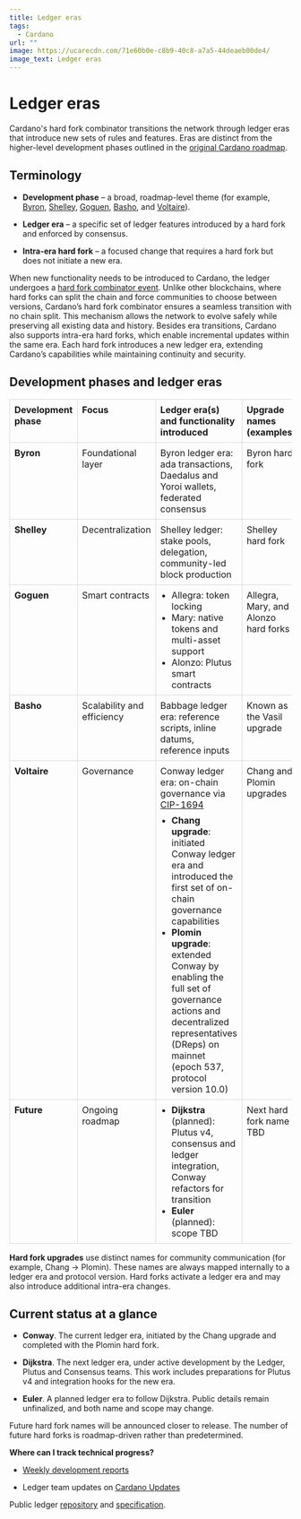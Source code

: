 ```yaml
---
title: Ledger eras
tags:
  - Cardano
url: ""
image: https://ucarecdn.com/71e60b0e-c8b9-40c8-a7a5-44deaeb00de4/
image_text: Ledger eras
---
```


# Ledger eras

Cardano's hard fork combinator transitions the network through ledger eras that introduce new sets of rules and features. Eras are distinct from the higher-level development phases outlined in the [original Cardano roadmap](https://roadmap.cardano.org/en/).

## Terminology

*   **Development phase** – a broad, roadmap-level theme (for example, [Byron](https://www.essentialcardano.io/glossary/byron-ce8e5b4a), [Shelley](https://www.essentialcardano.io/glossary/shelley-a775613f), [Goguen](https://www.essentialcardano.io/glossary/goguen-a3b9fd2), [Basho](https://www.essentialcardano.io/glossary/basho-b7431a8), and [Voltaire](https://www.essentialcardano.io/glossary/voltaire-b74a08c8)).
    
*   **Ledger era** – a specific set of ledger features introduced by a hard fork and enforced by consensus.
    
*   **Intra-era hard fork** – a focused change that requires a hard fork but does not initiate a new era.
    

When new functionality needs to be introduced to Cardano, the ledger undergoes a [hard fork combinator event](https://iohk.io/en/blog/posts/2020/05/07/combinator-makes-easy-work-of-shelley-hard-fork/). Unlike other blockchains, where hard forks can split the chain and force communities to choose between versions, Cardano’s hard fork combinator ensures a seamless transition with no chain split. This mechanism allows the network to evolve safely while preserving all existing data and history. Besides era transitions, Cardano also supports intra-era hard forks, which enable incremental updates within the same era. Each hard fork introduces a new ledger era, extending Cardano’s capabilities while maintaining continuity and security.

## Development phases and ledger eras

<table style="border-collapse:collapse; width:100%;">
  <thead>
    <tr>
      <th style="border:1px solid #d9d9d9; padding:8px; text-align:left; vertical-align:top;">Development phase</th>
      <th style="border:1px solid #d9d9d9; padding:8px; text-align:left; vertical-align:top;">Focus</th>
      <th style="border:1px solid #d9d9d9; padding:8px; text-align:left; vertical-align:top;">Ledger era(s) and functionality introduced</th>
      <th style="border:1px solid #d9d9d9; padding:8px; text-align:left; vertical-align:top;">Upgrade names (examples)</th>
    </tr>
  </thead>
  <tbody>
    <tr>
      <td style="border:1px solid #d9d9d9; padding:8px; vertical-align:top;"><b>Byron</b></td>
      <td style="border:1px solid #d9d9d9; padding:8px; vertical-align:top;">Foundational layer</td>
      <td style="border:1px solid #d9d9d9; padding:8px; vertical-align:top;">Byron ledger era: ada transactions, Daedalus and Yoroi wallets, federated consensus</td>
      <td style="border:1px solid #d9d9d9; padding:8px; vertical-align:top;">Byron hard fork</td>
    </tr>
    <tr>
      <td style="border:1px solid #d9d9d9; padding:8px; vertical-align:top;"><b>Shelley</b></td>
      <td style="border:1px solid #d9d9d9; padding:8px; vertical-align:top;">Decentralization</td>
      <td style="border:1px solid #d9d9d9; padding:8px; vertical-align:top;">Shelley ledger: stake pools, delegation, community-led block production</td>
      <td style="border:1px solid #d9d9d9; padding:8px; vertical-align:top;">Shelley hard fork</td>
    </tr>
    <tr>
      <td style="border:1px solid #d9d9d9; padding:8px; vertical-align:top;"><b>Goguen</b></td>
      <td style="border:1px solid #d9d9d9; padding:8px; vertical-align:top;">Smart contracts</td>
      <td style="border:1px solid #d9d9d9; padding:8px; vertical-align:top;">
        <ul style="margin:0 0 0 1.25em; padding:0;">
          <li>Allegra: token locking</li>
          <li>Mary: native tokens and multi-asset support</li>
          <li>Alonzo: Plutus smart contracts</li>
        </ul>
      </td>
      <td style="border:1px solid #d9d9d9; padding:8px; vertical-align:top;">Allegra, Mary, and Alonzo hard forks</td>
    </tr>
    <tr>
      <td style="border:1px solid #d9d9d9; padding:8px; vertical-align:top;"><b>Basho</b></td>
      <td style="border:1px solid #d9d9d9; padding:8px; vertical-align:top;">Scalability and efficiency</td>
      <td style="border:1px solid #d9d9d9; padding:8px; vertical-align:top;">Babbage ledger era: reference scripts, inline datums, reference inputs</td>
      <td style="border:1px solid #d9d9d9; padding:8px; vertical-align:top;">Known as the Vasil upgrade</td>
    </tr>
    <tr>
      <td style="border:1px solid #d9d9d9; padding:8px; vertical-align:top;"><b>Voltaire</b></td>
      <td style="border:1px solid #d9d9d9; padding:8px; vertical-align:top;">Governance</td>
      <td style="border:1px solid #d9d9d9; padding:8px; vertical-align:top;">
        Conway ledger era: on-chain governance via
        <a href="https://cips.cardano.org/cips/cip1694">CIP-1694</a>
        <ul style="margin:0.5em 0 0 1.25em; padding:0;">
          <li><b>Chang upgrade</b>: initiated Conway ledger era and introduced the first set of on-chain governance capabilities</li>
          <li><b>Plomin upgrade</b>: extended Conway by enabling the full set of governance actions and decentralized representatives (DReps) on mainnet (epoch 537, protocol version 10.0)</li>
        </ul>
      </td>
      <td style="border:1px solid #d9d9d9; padding:8px; vertical-align:top;">Chang and Plomin upgrades</td>
    </tr>
    <tr>
      <td style="border:1px solid #d9d9d9; padding:8px; vertical-align:top;"><b>Future</b></td>
      <td style="border:1px solid #d9d9d9; padding:8px; vertical-align:top;">Ongoing roadmap</td>
      <td style="border:1px solid #d9d9d9; padding:8px; vertical-align:top;">
        <ul style="margin:0 0 0 1.25em; padding:0;">
          <li><b>Dijkstra</b> (planned): Plutus v4, consensus and ledger integration, Conway refactors for transition</li>
          <li><b>Euler</b> (planned): scope TBD</li>
        </ul>
      </td>
      <td style="border:1px solid #d9d9d9; padding:8px; vertical-align:top;">Next hard fork name TBD</td>
    </tr>
  </tbody>
</table>

**Hard fork upgrades** use distinct names for community communication (for example, Chang → Plomin). These names are always mapped internally to a ledger era and protocol version. Hard forks activate a ledger era and may also introduce additional intra-era changes.

## Current status at a glance

*   **Conway**. The current ledger era, initiated by the Chang upgrade and completed with the Plomin hard fork.
    
*   **Dijkstra**. The next ledger era, under active development by the Ledger, Plutus and Consensus teams. This work includes preparations for Plutus v4 and integration hooks for the new era.
    
*   **Euler**. A planned ledger era to follow Dijkstra. Public details remain unfinalized, and both name and scope may change.
    

Future hard fork names will be announced closer to release. The number of future hard forks is roadmap-driven rather than predetermined.

**Where can I track technical progress?**

*   [Weekly development reports](https://www.essentialcardano.io/search?tags=Weekly+development+updates)
    
*   Ledger team updates on [Cardano Updates](https://updates.cardano.intersectmbo.org/)
    

Public ledger [repository](https://github.com/IntersectMBO/cardano-ledger) and [specification](https://github.com/input-output-hk/formal-ledger-specifications).
